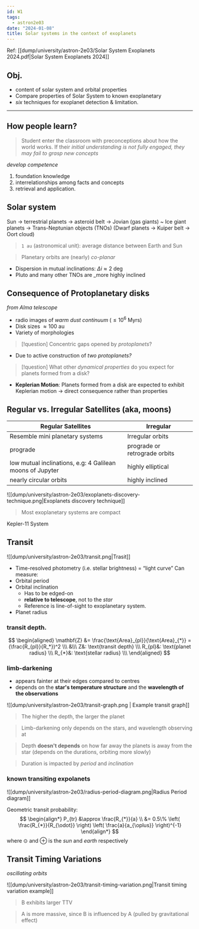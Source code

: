 ```yaml
---
id: W1
tags:
  - astron2e03
date: "2024-01-08"
title: Solar systems in the context of exoplanets
---
```

Ref: [[dump/university/astron-2e03/Solar System Exoplanets 2024.pdf|Solar System Exoplanets 2024]]

## Obj.

- content of solar system and orbital properties
- Compare properties of Solar System to known exoplanetary
- _six_ techniques for exoplanet detection & limitation.
---
## How people learn?

> Student enter the classroom with preconceptions about how the world works. If their _initial understanding is not fully engaged, they may fail to grasp new concepts_

_develop competence_
1. foundation knowledge
2. interrelationships among facts and concepts
3. retrieval and application.

## Solar system


Sun -> terrestrial planets -> asteroid belt -> Jovian (gas giants) ~ Ice giant planets -> Trans-Neptunian objects (TNOs) (Dwarf planets -> Kuiper belt -> Oort cloud)


> `1 au` (astronomical unit): average distance between Earth and Sun

> Planetary orbits are (nearly) _co-planar_
- Dispersion in mutual inclinations: $\Delta{i} \approx 2\text{ deg}$
- Pluto and many other TNOs are _more highly inclined

## Consequence of **Protoplanetary disks**
_from Alma telescope_
- radio images of _warm dust continuum_ ($\leq 10^6\text{ Myrs}$)
- Disk sizes $\approx 100\text{ au}$
- Variety of morphologies

> [!question]
> Concentric gaps opened by _protoplanets_?

- Due to active construction of _two protoplanets?_

> [!question]
> What other _dynamical properties_ do you expect for planets formed from a disk?


- **Keplerian Motion**: Planets formed from a disk are expected to exhibit Keplerian motion -> direct consequence rather than properties

## Regular vs. Irregular Satellites (aka, moons)

| Regular Satellites | Irregular |
| ---- | ---- |
| Resemble mini planetary systems | Irregular orbits |
| prograde | prograde or retrograde orbits |
| low mutual inclinations, e.g: 4 Galilean moons of Jupyter | highly elliptical |
| nearly circular orbits | highly inclined |

![[dump/university/astron-2e03/exoplanets-discovery-technique.png|Exoplanets discovery technique]]

> Most exoplanetary systems are compact

Kepler-11 System

## Transit

![[dump/university/astron-2e03/transit.png|Trasit]]

- Time-resolved photometry (i.e. stellar brightness) = “light curve”
Can measure:
- Orbital period
- Orbital inclination
	- Has to be edged-on
	- **relative to telescope**, not to the _star_
	- Reference is line-of-sight to exoplanetary system.
- Planet radius

### transit depth.

$$
\begin{aligned}
\mathbf{Z} &= \frac{\text{Area}_{pl}}{\text{Area}_{*}} = (\frac{R_{pl}}{R_*})^2 \\\
&\\\
Z&: \text{transit depth} \\\
R_{pl}&: \text{planet radius} \\\
R_{*}&: \text{stellar radius} \\\
\end{aligned}
$$
### limb-darkening
- appears fainter at their edges compared to centres
- depends on the **star's temperature structure** and the **wavelength of the observations**

![[dump/university/astron-2e03/transit-graph.png | Example transit graph]]
> The higher the depth, the larger the planet

> Limb-darkening only depends on the stars, and wavelength observing at

> Depth **doesn't depends** on how far away the planets is away from the star (depends on the durations, orbiting more slowly)

> Duration is impacted by *period* and *inclination*

### known transiting expolanets

![[dump/university/astron-2e03/radius-period-diagram.png|Radius Period diagram]]

Geometric transit probability:
$$
\begin{align*}
P_{tr} &\approx \frac{R_{*}}{a} \\
&= 0.5\% \left( \frac{R_{*}}{R_{\odot}} \right) \left( \frac{a}{a_{\oplus}} \right)^{-1}
\end{align*}
$$
where $\odot$ and $\oplus$ is the _sun_ and _earth_ respectively

## Transit Timing Variations

_oscillating orbits_

![[dump/university/astron-2e03/transit-timing-variation.png|Transit timing variation example]]

> B exhibits larger TTV

> A is more massive, since B is influenced by A (pulled by gravitational effect)
